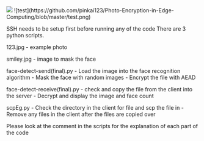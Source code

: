 <img src="Photo-Encryption-Edge-Computing/test.png">
![test](https://github.com/pinkai123/Photo-Encryption-in-Edge-Computing/blob/master/test.png)


SSH needs to be setup first before running any of the code
There are 3 python scripts.

123.jpg - example photo

smiley.jpg - image to mask the face

face-detect-send(final).py - Load the image into the face recognition algorithm
			   - Mask the face with random images
			   - Encrypt the file with AEAD

face-detect-receive(final).py - check and copy the file from the client into the server
 			      - Decrypt and display the image and face count

scpEg.py - Check the directory in the client for file and scp the file in
	 - Remove any files in the client after the files are copied over

Please look at the comment in the scripts for the explanation of each part of the code